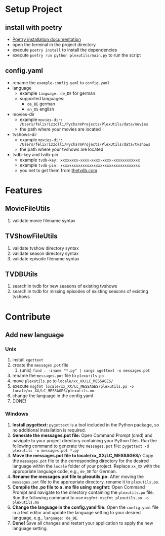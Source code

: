 # Setup Project
## install with poetry 
- [Poetry installation documentation](https://python-poetry.org/docs/#installation)
- open the terminal in the project directory
- execute `poetry install` to install the dependencies
- execute `poetry run python plexutils/main.py` to run the script


## config.yaml
- rename the `example-config.yaml` to `config.yaml`
- language
  - example `language: de_DE` for german
  - supported languages:
    - `de_DE` german
    - `en_US` english
- movies-dir
  - example `movies-dir: /Users/felixrizzolli/PycharmProjects/PlexUtils/data/movies`
  - the path where your movies are located
- tvshows-dir
  - example `movies-dir: /Users/felixrizzolli/PycharmProjects/PlexUtils/data/tvshows`
  - the path where your tvshows are located
- tvdb-key and tvdb-pin
  - example `tvdb-key: xxxxxxxx-xxxx-xxxx-xxxx-xxxxxxxxxxxx`
  - example `tvdb-pin: xxxxxxxxxxxxxxxxxxxxxxxxxxxxxxxxxxxx`
  - you net to get them from [thetvdb.com](https://thetvdb.com/api-information)

# Features
## MovieFileUtils
1. validate movie filename syntax

## TVShowFileUtils
1. validate tvshow directory syntax
2. validate season directory syntax
3. validate episode filename syntax

## TVDBUtils
1. search in tvdb for new seasons of existing tvshows
2. search in tvdb for missing episodes of existing seasons of existing tvshows

# Contribute
## Add new language
### Unix
1. install `xgettext`
2. create the `messages.pot` file
   1. (unix) `find . -iname "*.py" | xargs xgettext -o messages.pot`
3. rename the `messages.pot` file to `plexutils.po`
4. move `plexutils.po` to `locale/xx_XX/LC_MESSAGES/`
5. execute `msgfmt locale/xx_XX/LC_MESSAGES/plexutils.po -o locale/xx_XX/LC_MESSAGES/plexutils.mo`
6. change the language in the config.yaml
7. DONE!
### Windows
1. **Install pygettext:**
   `pygettext` is a tool included in the Python package, so no additional installation is required.
2. **Generate the messages.pot file:**
   Open Command Prompt (cmd) and navigate to your project directory containing your Python files. Run the following command to generate the `messages.pot` file:
   `pygettext -d plexutils -o messages.pot *.py`
3. **Move the messages.pot file to locale/xx_XX/LC_MESSAGES/:**
   Copy the `messages.pot` file to the corresponding directory for the desired language within the `locale` folder of your project. Replace `xx_XX` with the appropriate language code, e.g., `de_DE` for German.
4. **Rename the messages.pot file to plexutils.po:**
   After moving the `messages.pot` file to the appropriate directory, rename it to `plexutils.po`.
5. **Compile the .po file to a .mo file using msgfmt:**
   Open Command Prompt and navigate to the directory containing the `plexutils.po` file. Run the following command to use `msgfmt`:
   `msgfmt plexutils.po -o plexutils.mo`
6. **Change the language in the config.yaml file:**
   Open the `config.yaml` file in a text editor and update the language setting to your desired language, e.g., `language: de_DE`.
7. **Done!**
   Save all changes and restart your application to apply the new language setting.
